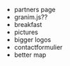 * partners page
* granim.js??
* breakfast
* pictures
* bigger logos
* contactformulier
* better map
